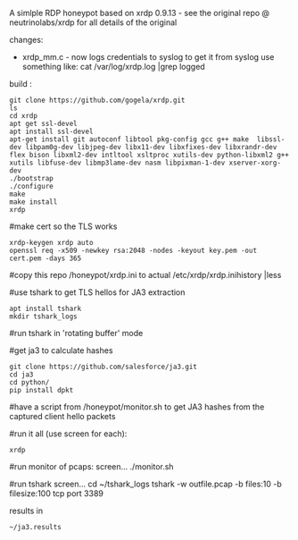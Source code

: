 A simlple RDP honeypot based on xrdp 0.9.13 - see the original repo @ neutrinolabs/xrdp for all details of the original

changes:
- xrdp_mm.c - now logs credentials to syslog
to get it from syslog use something like: cat /var/log/xrdp.log |grep logged

build :

    git clone https://github.com/gogela/xrdp.git
    ls
    cd xrdp
    apt get ssl-devel
    apt install ssl-devel
    apt-get install git autoconf libtool pkg-config gcc g++ make  libssl-dev libpam0g-dev libjpeg-dev libx11-dev libxfixes-dev libxrandr-dev  flex bison libxml2-dev intltool xsltproc xutils-dev python-libxml2 g++ xutils libfuse-dev libmp3lame-dev nasm libpixman-1-dev xserver-xorg-dev
    ./bootstrap
    ./configure
    make
    make install
    xrdp

#make cert so the TLS works

    xrdp-keygen xrdp auto
    openssl req -x509 -newkey rsa:2048 -nodes -keyout key.pem -out cert.pem -days 365

#copy this repo /honeypot/xrdp.ini to actual /etc/xrdp/xrdp.inihistory |less 

#use tshark to get TLS hellos for JA3 extraction

    apt install tshark
    mkdir tshark_logs

#run tshark in 'rotating buffer' mode




#get ja3 to calculate hashes

    git clone https://github.com/salesforce/ja3.git
    cd ja3
    cd python/
    pip install dpkt


#have a script from /honeypot/monitor.sh to get JA3 hashes from the captured client hello packets


#run it all (use screen for each):
   
    xrdp

#run monitor of pcaps:
    screen...
    ./monitor.sh

#run tshark
    screen...
    cd ~/tshark_logs
    tshark -w outfile.pcap -b files:10 -b filesize:100  tcp port 3389

results in
    
    ~/ja3.results


